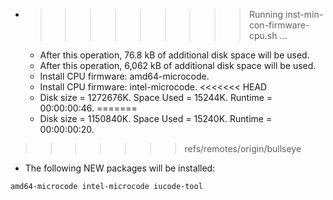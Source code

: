 * >>>>>>>>> Running inst-min-con-firmware-cpu.sh ...
  * After this operation, 76.8 kB of additional disk space will be used.
  * After this operation, 6,062 kB of additional disk space will be used.
  * Install CPU firmware: amd64-microcode.
  * Install CPU firmware: intel-microcode.
<<<<<<< HEAD
  * Disk size = 1272676K. Space Used = 15244K. Runtime = 00:00:00:46.
=======
  * Disk size = 1150840K. Space Used = 15240K. Runtime = 00:00:00:20.
>>>>>>> refs/remotes/origin/bullseye
  * The following NEW packages will be installed:
  ```bash
amd64-microcode intel-microcode iucode-tool
  ```

